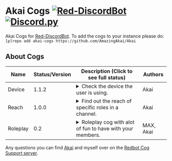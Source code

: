 # Akai Cogs [![Red-DiscordBot](https://img.shields.io/badge/Red--DiscordBot-V3-red.svg)](https://github.com/Cog-Creators/Red-DiscordBot) [![Discord.py](https://img.shields.io/badge/Discord.py-blue.svg)](https://github.com/Rapptz/discord.py/)

Akai Cogs for [Red-DiscordBot](https://github.com/Cog-Creators/Red-DiscordBot/tree/V3/develop).
To add the cogs to your instance please do: `[p]repo add akai-cogs https://github.com/AmazingAkai/Akai`

## About Cogs
| Name            | Status/Version   | Description (Click to see full status)                                                                                                                                                                                                                                                                                                                                                                                                                                                                                                                                                                             | Authors                                                                                                       |
|-----------------|------------------|--------------------------------------------------------------------------------------------------------------------------------------------------------------------------------------------------------------------------------------------------------------------------------------------------------------------------------------------------------------------------------------------------------------------------------------------------------------------------------------------------------------------------------------------------------------------------------------------------------------------|---------------------------------------------------------------------------------------------------------------|
| Device        | 1.1.2            | <details><summary>Check the device the user is using.</summary>View user's device by running a command using their status.</details>                                                                                                                                                                                                                                                                                                                                                                                                                                                               | Akai                                                                                                    |
| Reach        | 1.0.0            | <details><summary>Find out the reach of specific roles in a channel.</summary>Shows the reach of roles in a channel.</details>                                                                                                                                                                                                                                                                                                                                                                                                                                                               | Akai                                                                                                    |
| Roleplay        | 0.2            | <details><summary>Roleplay cog with alot of fun to have with your members.</summary>The Roleplay cog is a Discord bot module that provides commands for immersive and engaging roleplaying activities..</details>                                                                                                                                                                                                                                                                                                                                                                                                                                                               | MAX, Akai                                                                                                    |


Any questions you can find [Akai](https://canary.discord.com/api/oauth2/authorize?client_id=1003658898768658442&permissions=8&scope=bot%20applications.commands) and myself over on the [Redbot Cog Support server](https://discord.gg/GET4DVk).
